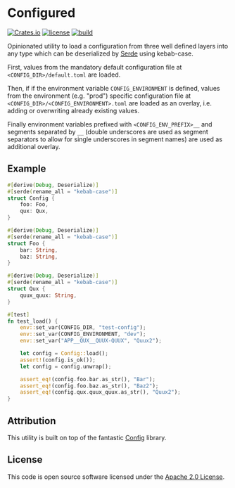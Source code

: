 # Configured

[![Crates.io][crates-badge]][crates-url]
[![license][license-badge]][license-url]
[![build][build-badge]][build-url]

[crates-badge]: https://img.shields.io/crates/v/configured
[crates-url]: https://crates.io/crates/configured
[license-badge]: https://img.shields.io/github/license/hseeberger/configured
[license-url]: https://github.com/hseeberger/configured/blob/main/LICENSE
[build-badge]: https://img.shields.io/github/actions/workflow/status/hseeberger/configured/ci.yaml
[build-url]: https://github.com/hseeberger/configured/actions/workflows/ci.yaml

Opinionated utility to load a configuration from three well defined layers into any type which can
be deserialized by [Serde](https://serde.rs/) using kebab-case.

First, values from the mandatory default configuration file at `<CONFIG_DIR>/default.toml` are
loaded.

Then, if if the environment variable `CONFIG_ENVIRONMENT` is defined, values from the environment
(e.g. "prod") specific configuration file at `<CONFIG_DIR>/<CONFIG_ENVIRONMENT>.toml` are loaded as
an overlay, i.e. adding or overwriting already existing values.

Finally environment variables prefixed with `<CONFIG_ENV_PREFIX>__` and segments separated by `__`
(double underscores are used as segment separators to allow for single underscores in segment names)
are used as additional overlay.

## Example

```rust
#[derive(Debug, Deserialize)]
#[serde(rename_all = "kebab-case")]
struct Config {
    foo: Foo,
    qux: Qux,
}

#[derive(Debug, Deserialize)]
#[serde(rename_all = "kebab-case")]
struct Foo {
    bar: String,
    baz: String,
}

#[derive(Debug, Deserialize)]
#[serde(rename_all = "kebab-case")]
struct Qux {
    quux_quux: String,
}

#[test]
fn test_load() {
    env::set_var(CONFIG_DIR, "test-config");
    env::set_var(CONFIG_ENVIRONMENT, "dev");
    env::set_var("APP__QUX__QUUX-QUUX", "Quux2");

    let config = Config::load();
    assert!(config.is_ok());
    let config = config.unwrap();

    assert_eq!(config.foo.bar.as_str(), "Bar");
    assert_eq!(config.foo.baz.as_str(), "Baz2");
    assert_eq!(config.qux.quux_quux.as_str(), "Quux2");
}
```

## Attribution

This utility is built on top of the fantastic [Config](https://crates.io/crates/config) library.

## License ##

This code is open source software licensed under the [Apache 2.0
License](http://www.apache.org/licenses/LICENSE-2.0.html).
